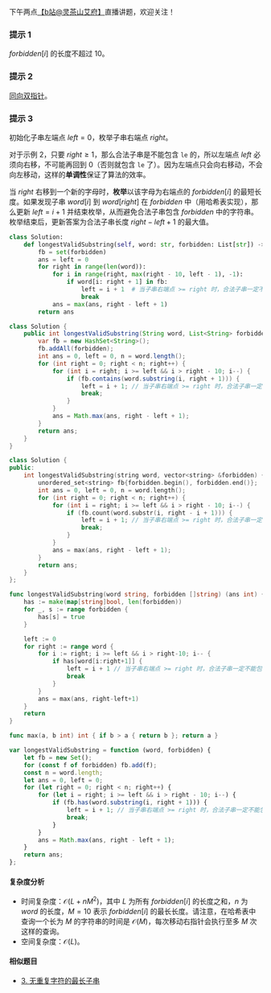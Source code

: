 下午两点[【b站@灵茶山艾府】](https://space.bilibili.com/206214)直播讲题，欢迎关注！

### 提示 1

$\textit{forbidden}[i]$ 的长度不超过 $10$。

### 提示 2

[同向双指针](https://www.bilibili.com/video/BV1hd4y1r7Gq/)。

### 提示 3

初始化子串左端点 $\textit{left}=0$，枚举子串右端点 $\textit{right}$。

对于示例 2，只要 $\textit{right}\ge 1$，那么合法子串是不能包含 $\texttt{le}$ 的，所以左端点 $\textit{left}$ 必须向右移，不可能再回到 $0$（否则就包含 $\texttt{le}$ 了）。因为左端点只会向右移动，不会向左移动，这样的**单调性**保证了算法的效率。

当 $\textit{right}$ 右移到一个新的字母时，**枚举**以该字母为右端点的 $\textit{forbidden}[i]$ 的最短长度。如果发现子串 $\textit{word}[i]$ 到 $\textit{word}[\textit{right}]$ 在 $\textit{forbidden}$ 中（用哈希表实现），那么更新 $\textit{left}=i+1$ 并结束枚举，从而避免合法子串包含 $\textit{forbidden}$ 中的字符串。枚举结束后，更新答案为合法子串长度 $\textit{right}-\textit{left}+1$ 的最大值。

```py [sol-Python3]
class Solution:
    def longestValidSubstring(self, word: str, forbidden: List[str]) -> int:
        fb = set(forbidden)
        ans = left = 0
        for right in range(len(word)):
            for i in range(right, max(right - 10, left - 1), -1):
                if word[i: right + 1] in fb:
                    left = i + 1  # 当子串右端点 >= right 时，合法子串一定不能包含 word[i]
                    break
            ans = max(ans, right - left + 1)
        return ans
```

```java [sol-Java]
class Solution {
    public int longestValidSubstring(String word, List<String> forbidden) {
        var fb = new HashSet<String>();
        fb.addAll(forbidden);
        int ans = 0, left = 0, n = word.length();
        for (int right = 0; right < n; right++) {
            for (int i = right; i >= left && i > right - 10; i--) {
                if (fb.contains(word.substring(i, right + 1))) {
                    left = i + 1; // 当子串右端点 >= right 时，合法子串一定不能包含 word[i]
                    break;
                }
            }
            ans = Math.max(ans, right - left + 1);
        }
        return ans;
    }
}
```

```cpp [sol-C++]
class Solution {
public:
    int longestValidSubstring(string word, vector<string> &forbidden) {
        unordered_set<string> fb{forbidden.begin(), forbidden.end()};
        int ans = 0, left = 0, n = word.length();
        for (int right = 0; right < n; right++) {
            for (int i = right; i >= left && i > right - 10; i--) {
                if (fb.count(word.substr(i, right - i + 1))) {
                    left = i + 1; // 当子串右端点 >= right 时，合法子串一定不能包含 word[i]
                    break;
                }
            }
            ans = max(ans, right - left + 1);
        }
        return ans;
    }
};
```

```go [sol-Go]
func longestValidSubstring(word string, forbidden []string) (ans int) {
	has := make(map[string]bool, len(forbidden))
	for _, s := range forbidden {
		has[s] = true
	}

	left := 0
	for right := range word {
		for i := right; i >= left && i > right-10; i-- {
			if has[word[i:right+1]] {
				left = i + 1 // 当子串右端点 >= right 时，合法子串一定不能包含 word[i]
				break
			}
		}
		ans = max(ans, right-left+1)
	}
	return
}

func max(a, b int) int { if b > a { return b }; return a }
```

```js [sol-JavaScript]
var longestValidSubstring = function (word, forbidden) {
    let fb = new Set();
    for (const f of forbidden) fb.add(f);
    const n = word.length;
    let ans = 0, left = 0;
    for (let right = 0; right < n; right++) {
        for (let i = right; i >= left && i > right - 10; i--) {
            if (fb.has(word.substring(i, right + 1))) {
                left = i + 1; // 当子串右端点 >= right 时，合法子串一定不能包含 word[i]
                break;
            }
        }
        ans = Math.max(ans, right - left + 1);
    }
    return ans;
};
```

#### 复杂度分析

- 时间复杂度：$\mathcal{O}(L+nM^2)$，其中 $L$ 为所有 $\textit{forbidden}[i]$ 的长度之和，$n$ 为 $\textit{word}$ 的长度，$M=10$ 表示 $\textit{forbidden}[i]$ 的最长长度。请注意，在哈希表中查询一个长为 $M$ 的字符串的时间是 $\mathcal{O}(M)$，每次移动右指针会执行至多 $M$ 次这样的查询。
- 空间复杂度：$\mathcal{O}(L)$。

#### 相似题目

- [3. 无重复字符的最长子串](https://leetcode.cn/problems/longest-substring-without-repeating-characters/)
